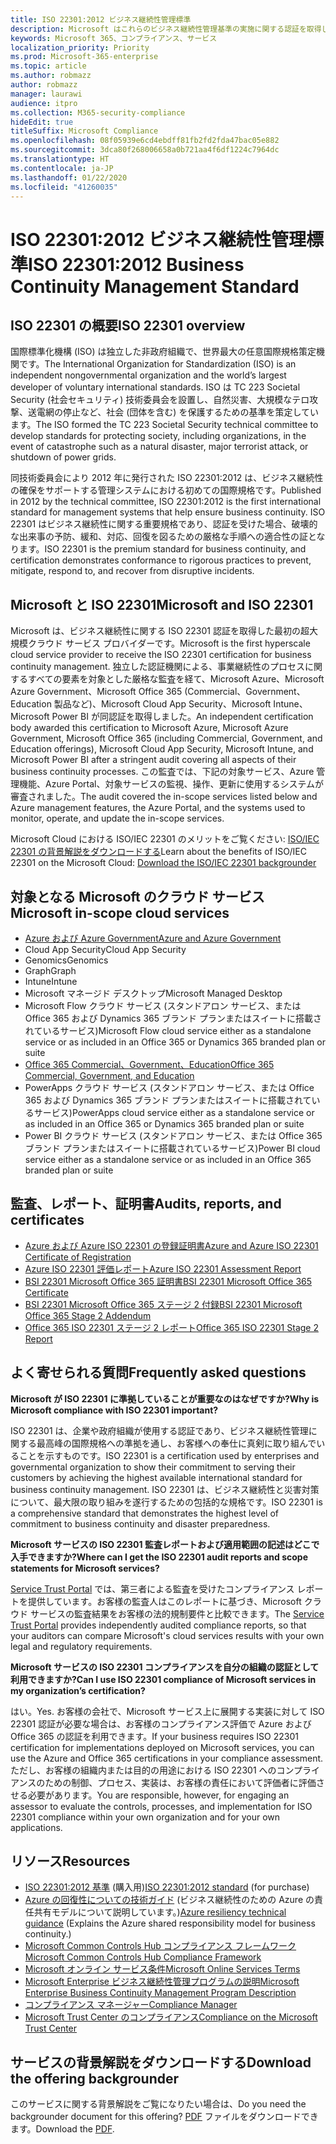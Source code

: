 ```yaml
---
title: ISO 22301:2012 ビジネス継続性管理標準
description: Microsoft はこれらのビジネス継続性管理基準の実施に関する認証を取得しています。
keywords: Microsoft 365、コンプライアンス、サービス
localization_priority: Priority
ms.prod: Microsoft-365-enterprise
ms.topic: article
ms.author: robmazz
author: robmazz
manager: laurawi
audience: itpro
ms.collection: M365-security-compliance
hideEdit: true
titleSuffix: Microsoft Compliance
ms.openlocfilehash: 08f05939e6cd4ebdff81fb2fd2fda47bac05e882
ms.sourcegitcommit: 3dca80f268006658a0b721aa4f6df1224c7964dc
ms.translationtype: HT
ms.contentlocale: ja-JP
ms.lasthandoff: 01/22/2020
ms.locfileid: "41260035"
---
```

# <a name="iso-223012012-business-continuity-management-standard"></a><span data-ttu-id="0382e-104">ISO 22301:2012 ビジネス継続性管理標準</span><span class="sxs-lookup"><span data-stu-id="0382e-104">ISO 22301:2012 Business Continuity Management Standard</span></span>

## <a name="iso-22301-overview"></a><span data-ttu-id="0382e-105">ISO 22301 の概要</span><span class="sxs-lookup"><span data-stu-id="0382e-105">ISO 22301 overview</span></span>

<span data-ttu-id="0382e-106">国際標準化機構 (ISO) は独立した非政府組織で、世界最大の任意国際規格策定機関です。</span><span class="sxs-lookup"><span data-stu-id="0382e-106">The International Organization for Standardization (ISO) is an independent nongovernmental organization and the world’s largest developer of voluntary international standards.</span></span> <span data-ttu-id="0382e-107">ISO は TC 223 Societal Security (社会セキュリティ) 技術委員会を設置し、自然災害、大規模なテロ攻撃、送電網の停止など、社会 (団体を含む) を保護するための基準を策定しています。</span><span class="sxs-lookup"><span data-stu-id="0382e-107">The ISO formed the TC 223 Societal Security technical committee to develop standards for protecting society, including organizations, in the event of catastrophe such as a natural disaster, major terrorist attack, or shutdown of power grids.</span></span>

<span data-ttu-id="0382e-108">同技術委員会により 2012 年に発行された ISO 22301:2012 は、ビジネス継続性の確保をサポートする管理システムにおける初めての国際規格です。</span><span class="sxs-lookup"><span data-stu-id="0382e-108">Published in 2012 by the technical committee, ISO 22301:2012 is the first international standard for management systems that help ensure business continuity.</span></span> <span data-ttu-id="0382e-109">ISO 22301 はビジネス継続性に関する重要規格であり、認証を受けた場合、破壊的な出来事の予防、緩和、対応、回復を図るための厳格な手順への適合性の証となります。</span><span class="sxs-lookup"><span data-stu-id="0382e-109">ISO 22301 is the premium standard for business continuity, and certification demonstrates conformance to rigorous practices to prevent, mitigate, respond to, and recover from disruptive incidents.</span></span>

## <a name="microsoft-and-iso-22301"></a><span data-ttu-id="0382e-110">Microsoft と ISO 22301</span><span class="sxs-lookup"><span data-stu-id="0382e-110">Microsoft and ISO 22301</span></span>

<span data-ttu-id="0382e-111">Microsoft は、ビジネス継続性に関する ISO 22301 認証を取得した最初の超大規模クラウド サービス プロバイダーです。</span><span class="sxs-lookup"><span data-stu-id="0382e-111">Microsoft is the first hyperscale cloud service provider to receive the ISO 22301 certification for business continuity management.</span></span> <span data-ttu-id="0382e-112">独立した認証機関による、事業継続性のプロセスに関するすべての要素を対象とした厳格な監査を経て、Microsoft Azure、Microsoft Azure Government、Microsoft Office 365 (Commercial、Government、Education 製品など)、Microsoft Cloud App Security、Microsoft Intune、Microsoft Power BI が同認証を取得しました。</span><span class="sxs-lookup"><span data-stu-id="0382e-112">An independent certification body awarded this certification to Microsoft Azure, Microsoft Azure Government, Microsoft Office 365 (including Commercial, Government, and Education offerings), Microsoft Cloud App Security, Microsoft Intune, and Microsoft Power BI after a stringent audit covering all aspects of their business continuity processes.</span></span> <span data-ttu-id="0382e-113">この監査では、下記の対象サービス、Azure 管理機能、Azure Portal、対象サービスの監視、操作、更新に使用するシステムが審査されました。</span><span class="sxs-lookup"><span data-stu-id="0382e-113">The audit covered the in-scope services listed below and Azure management features, the Azure Portal, and the systems used to monitor, operate, and update the in-scope services.</span></span>

<span data-ttu-id="0382e-114">Microsoft Cloud における ISO/IEC 22301 のメリットをご覧ください: [ISO/IEC 22301 の背景解説をダウンロードする](https://aka.ms/iso22301-backgrounder)</span><span class="sxs-lookup"><span data-stu-id="0382e-114">Learn about the benefits of ISO/IEC 22301 on the Microsoft Cloud: [Download the ISO/IEC 22301 backgrounder](https://aka.ms/iso22301-backgrounder)</span></span>

## <a name="microsoft-in-scope-cloud-services"></a><span data-ttu-id="0382e-115">対象となる Microsoft のクラウド サービス</span><span class="sxs-lookup"><span data-stu-id="0382e-115">Microsoft in-scope cloud services</span></span>

- [<span data-ttu-id="0382e-116">Azure および Azure Government</span><span class="sxs-lookup"><span data-stu-id="0382e-116">Azure and Azure Government</span></span>](https://aka.ms/AzureCompliance)
- <span data-ttu-id="0382e-117">Cloud App Security</span><span class="sxs-lookup"><span data-stu-id="0382e-117">Cloud App Security</span></span>
- <span data-ttu-id="0382e-118">Genomics</span><span class="sxs-lookup"><span data-stu-id="0382e-118">Genomics</span></span>
- <span data-ttu-id="0382e-119">Graph</span><span class="sxs-lookup"><span data-stu-id="0382e-119">Graph</span></span>
- <span data-ttu-id="0382e-120">Intune</span><span class="sxs-lookup"><span data-stu-id="0382e-120">Intune</span></span>
- <span data-ttu-id="0382e-121">Microsoft マネージド デスクトップ</span><span class="sxs-lookup"><span data-stu-id="0382e-121">Microsoft Managed Desktop</span></span>
- <span data-ttu-id="0382e-122">Microsoft Flow クラウド サービス (スタンドアロン サービス、または Office 365 および Dynamics 365 ブランド プランまたはスイートに搭載されているサービス)</span><span class="sxs-lookup"><span data-stu-id="0382e-122">Microsoft Flow cloud service either as a standalone service or as included in an Office 365 or Dynamics 365 branded plan or suite</span></span>
- [<span data-ttu-id="0382e-123">Office 365 Commercial、Government、Education</span><span class="sxs-lookup"><span data-stu-id="0382e-123">Office 365 Commercial, Government, and Education</span></span>](https://go.microsoft.com/fwlink/p/?linkid=2077751)
- <span data-ttu-id="0382e-124">PowerApps クラウド サービス (スタンドアロン サービス、または Office 365 および Dynamics 365 ブランド プランまたはスイートに搭載されているサービス)</span><span class="sxs-lookup"><span data-stu-id="0382e-124">PowerApps cloud service either as a standalone service or as included in an Office 365 or Dynamics 365 branded plan or suite</span></span>
- <span data-ttu-id="0382e-125">Power BI クラウド サービス (スタンドアロン サービス、または Office 365 ブランド プランまたはスイートに搭載されているサービス)</span><span class="sxs-lookup"><span data-stu-id="0382e-125">Power BI cloud service either as a standalone service or as included in an Office 365 branded plan or suite</span></span>

## <a name="audits-reports-and-certificates"></a><span data-ttu-id="0382e-126">監査、レポート、証明書</span><span class="sxs-lookup"><span data-stu-id="0382e-126">Audits, reports, and certificates</span></span>

- [<span data-ttu-id="0382e-127">Azure および Azure ISO 22301 の登録証明書</span><span class="sxs-lookup"><span data-stu-id="0382e-127">Azure and Azure ISO 22301 Certificate of Registration</span></span>](https://go.microsoft.com/fwlink/p/?linkid=2099078)
- [<span data-ttu-id="0382e-128">Azure ISO 22301 評価レポート</span><span class="sxs-lookup"><span data-stu-id="0382e-128">Azure ISO 22301 Assessment Report</span></span>](https://go.microsoft.com/fwlink/p/?linkid=2099079)
- [<span data-ttu-id="0382e-129">BSI 22301 Microsoft Office 365 証明書</span><span class="sxs-lookup"><span data-stu-id="0382e-129">BSI 22301 Microsoft Office 365 Certificate</span></span>](https://go.microsoft.com/fwlink/p/?linkid=2092109)
- [<span data-ttu-id="0382e-130">BSI 22301 Microsoft Office 365 ステージ 2 付録</span><span class="sxs-lookup"><span data-stu-id="0382e-130">BSI 22301 Microsoft Office 365 Stage 2 Addendum</span></span>](https://go.microsoft.com/fwlink/p/?linkid=2092209)
- [<span data-ttu-id="0382e-131">Office 365 ISO 22301 ステージ 2 レポート</span><span class="sxs-lookup"><span data-stu-id="0382e-131">Office 365 ISO 22301 Stage 2 Report</span></span>](https://go.microsoft.com/fwlink/p/?linkid=2092211)

## <a name="frequently-asked-questions"></a><span data-ttu-id="0382e-132">よく寄せられる質問</span><span class="sxs-lookup"><span data-stu-id="0382e-132">Frequently asked questions</span></span>

<span data-ttu-id="0382e-133">**Microsoft が ISO 22301 に準拠していることが重要なのはなぜですか?**</span><span class="sxs-lookup"><span data-stu-id="0382e-133">**Why is Microsoft compliance with ISO 22301 important?**</span></span>

<span data-ttu-id="0382e-134">ISO 22301 は、企業や政府組織が使用する認証であり、ビジネス継続性管理に関する最高峰の国際規格への準拠を通し、お客様への奉仕に真剣に取り組んでいることを示すものです。</span><span class="sxs-lookup"><span data-stu-id="0382e-134">ISO 22301 is a certification used by enterprises and governmental organization to show their commitment to serving their customers by achieving the highest available international standard for business continuity management.</span></span> <span data-ttu-id="0382e-135">ISO 22301 は、ビジネス継続性と災害対策について、最大限の取り組みを遂行するための包括的な規格です。</span><span class="sxs-lookup"><span data-stu-id="0382e-135">ISO 22301 is a comprehensive standard that demonstrates the highest level of commitment to business continuity and disaster preparedness.</span></span>

<span data-ttu-id="0382e-136">**Microsoft サービスの ISO 22301 監査レポートおよび適用範囲の記述はどこで入手できますか?**</span><span class="sxs-lookup"><span data-stu-id="0382e-136">**Where can I get the ISO 22301 audit reports and scope statements for Microsoft services?**</span></span>

<span data-ttu-id="0382e-137">[Service Trust Portal](https://aka.ms/stphelp) では、第三者による監査を受けたコンプライアンス レポートを提供しています。お客様の監査人はこのレポートに基づき、Microsoft クラウド サービスの監査結果をお客様の法的規制要件と比較できます。</span><span class="sxs-lookup"><span data-stu-id="0382e-137">The [Service Trust Portal](https://aka.ms/stphelp) provides independently audited compliance reports, so that your auditors can compare Microsoft's cloud services results with your own legal and regulatory requirements.</span></span>

<span data-ttu-id="0382e-138">**Microsoft サービスの ISO 22301 コンプライアンスを自分の組織の認証として利用できますか?**</span><span class="sxs-lookup"><span data-stu-id="0382e-138">**Can I use ISO 22301 compliance of Microsoft services in my organization’s certification?**</span></span>

<span data-ttu-id="0382e-139">はい。</span><span class="sxs-lookup"><span data-stu-id="0382e-139">Yes.</span></span> <span data-ttu-id="0382e-140">お客様の会社で、Microsoft サービス上に展開する実装に対して ISO 22301 認証が必要な場合は、お客様のコンプライアンス評価で Azure および Office 365 の認証を利用できます。</span><span class="sxs-lookup"><span data-stu-id="0382e-140">If your business requires ISO 22301 certification for implementations deployed on Microsoft services, you can use the Azure and Office 365 certifications in your compliance assessment.</span></span> <span data-ttu-id="0382e-141">ただし、お客様の組織内または目的の用途における ISO 22301 へのコンプライアンスのための制御、プロセス、実装は、お客様の責任において評価者に評価させる必要があります。</span><span class="sxs-lookup"><span data-stu-id="0382e-141">You are responsible, however, for engaging an assessor to evaluate the controls, processes, and implementation for ISO 22301 compliance within your own organization and for your own applications.</span></span>

## <a name="resources"></a><span data-ttu-id="0382e-142">リソース</span><span class="sxs-lookup"><span data-stu-id="0382e-142">Resources</span></span>

- <span data-ttu-id="0382e-143">[ISO 22301:2012 基準](https://www.iso.org/iso/home/store/catalogue_tc/catalogue_detail.htm?csnumber=50038) (購入用)</span><span class="sxs-lookup"><span data-stu-id="0382e-143">[ISO 22301:2012 standard](https://www.iso.org/iso/home/store/catalogue_tc/catalogue_detail.htm?csnumber=50038) (for purchase)</span></span>
- <span data-ttu-id="0382e-144">[Azure の回復性についての技術ガイド](https://docs.microsoft.com/azure/architecture/framework/resiliency/overview) (ビジネス継続性のための Azure の責任共有モデルについて説明しています。)</span><span class="sxs-lookup"><span data-stu-id="0382e-144">[Azure resiliency technical guidance](https://docs.microsoft.com/azure/architecture/framework/resiliency/overview) (Explains the Azure shared responsibility model for business continuity.)</span></span>
- [<span data-ttu-id="0382e-145">Microsoft Common Controls Hub コンプライアンス フレームワーク</span><span class="sxs-lookup"><span data-stu-id="0382e-145">Microsoft Common Controls Hub Compliance Framework</span></span>](https://www.microsoft.com/trustcenter/common-controls-hub)
- [<span data-ttu-id="0382e-146">Microsoft オンライン サービス条件</span><span class="sxs-lookup"><span data-stu-id="0382e-146">Microsoft Online Services Terms</span></span>](https://aka.ms/Online-Services-Terms)
- [<span data-ttu-id="0382e-147">Microsoft Enterprise ビジネス継続性管理プログラムの説明</span><span class="sxs-lookup"><span data-stu-id="0382e-147">Microsoft Enterprise Business Continuity Management Program Description</span></span>](https://go.microsoft.com/fwlink/p/?linkid=2092212)
- [<span data-ttu-id="0382e-148">コンプライアンス マネージャー</span><span class="sxs-lookup"><span data-stu-id="0382e-148">Compliance Manager</span></span>](https://go.microsoft.com/fwlink/p/?linkid=2092329)
- [<span data-ttu-id="0382e-149">Microsoft Trust Center のコンプライアンス</span><span class="sxs-lookup"><span data-stu-id="0382e-149">Compliance on the Microsoft Trust Center</span></span>](https://www.microsoft.com/trust-center/compliance/compliance-overview)

## <a name="download-the-offering-backgrounder"></a><span data-ttu-id="0382e-150">サービスの背景解説をダウンロードする</span><span class="sxs-lookup"><span data-stu-id="0382e-150">Download the offering backgrounder</span></span>

<span data-ttu-id="0382e-151">このサービスに関する背景解説をご覧になりたい場合は、</span><span class="sxs-lookup"><span data-stu-id="0382e-151">Do you need the backgrounder document for this offering?</span></span> <span data-ttu-id="0382e-152">[PDF](https://download.microsoft.com/download/0/0/9/009B2F34-96F6-4D85-8BDC-238B91A2C6EE/ISO-22301-Compliance.pdf ) ファイルをダウンロードできます。</span><span class="sxs-lookup"><span data-stu-id="0382e-152">Download the [PDF](https://download.microsoft.com/download/0/0/9/009B2F34-96F6-4D85-8BDC-238B91A2C6EE/ISO-22301-Compliance.pdf ).</span></span>
